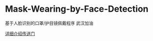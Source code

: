 # Mask-Wearing-by-Face-Detection
基于人脸识别的口罩/护目镜佩戴程序 武汉加油    
    

[详细介绍传送门](https://godlovesjonny.github.io/2020/mask-wearing/)    
